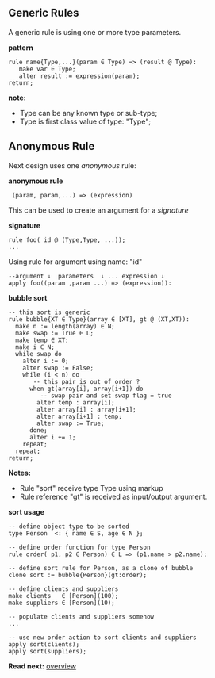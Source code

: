 ## Generic Rules

A generic rule is using one or more type parameters. 

**pattern**
```
rule name{Type,...}(param ∈ Type) => (result @ Type):
   make var ∈ Type;
   alter result := expression(param);
return;
```

**note:** 
* Type can be any known type or sub-type;
* Type is first class value of type: "Type";

## Anonymous Rule

Next design uses one _anonymous_ rule:

**anonymous rule**
```
 (param, param,...) => (expression)
```

This can be used to create an argument for a _signature_

**signature**
```
rule foo( id @ (Type,Type, ...));
...
```

Using rule for argument using name: "id"

```
--argument ↓  parameters  ↓ ... expression ↓
apply foo((param ,param ...) => (expression)):
```


**bubble sort**

```
-- this sort is generic 
rule bubble{XT ∈ Type}(array ∈ [XT], gt @ (XT,XT)):
  make n := length(array) ∈ N; 
  make swap := True ∈ L;
  make temp ∈ XT;
  make i ∈ N;
  while swap do
    alter i := 0;
    alter swap := False;
    while (i < n) do
       -- this pair is out of order ?
      when gt(array[i], array[i+1]) do
         -- swap pair and set swap flag = true
        alter temp : array[i];
        alter array[i] : array[i+1];
        alter array[i+1] : temp;
        alter swap := True;
      done;
      alter i += 1;
    repeat;
  repeat;
return;
```

**Notes:**

* Rule "sort" receive type Type using markup <X> 
* Rule reference "gt" is received as input/output argument.

**sort usage**

```
-- define object type to be sorted
type Person  <: { name ∈ S, age ∈ N };

-- define order function for type Person
rule order( p1, p2 ∈ Person) ∈ L => (p1.name > p2.name);

-- define sort rule for Person, as a clone of bubble
clone sort := bubble{Person}(gt:order);

-- define clients and suppliers
make clients   ∈ [Person](100);
make suppliers ∈ [Person](10);

-- populate clients and suppliers somehow
...

-- use new order action to sort clients and suppliers
apply sort(clients);
apply sort(suppliers);
```

**Read next:** [overview](../syntax/overview.md)